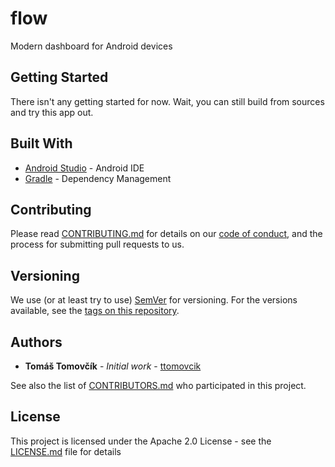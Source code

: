 # flow

Modern dashboard for Android devices

## Getting Started

There isn't any getting started for now. Wait, you can still build from sources and try this app out.

## Built With

* [Android Studio](https://developer.android.com/studio) - Android IDE
* [Gradle](https://gradle.org/) - Dependency Management

## Contributing

Please read [CONTRIBUTING.md](CONTRIBUTING.md) for details on our [code of conduct](CODE_OF_CONDUCT.md), and the process for submitting pull requests to us.

## Versioning

We use (or at least try to use) [SemVer](https://semver.org/) for versioning. For the versions available, see the [tags on this repository](https://github.com/ttomovcik/flow/tags).

## Authors

* **Tomáš Tomovčík** - *Initial work* - [ttomovcik](https://github.com/ttomovcik)

See also the list of [CONTRIBUTORS.md](https://github.com/your/project/contributors) who participated in this project.

## License

This project is licensed under the Apache 2.0 License - see the [LICENSE.md](LICENSE.md) file for details